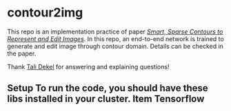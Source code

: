 # contour2img
This repo is an implementation practice of paper [*Smart, Sparse Contours to Represent and Edit Images*](https://arxiv.org/abs/1712.08232). In this repo, an end-to-end network is trained to generate and edit image through contour domain. Details can be checked in the paper.

Thank [Tali Dekel](http://people.csail.mit.edu/talidekel/) for answering and explaining questions!

<h2> Setup
  To run the code, you should have these libs installed in your cluster.
  Item Tensorflow
